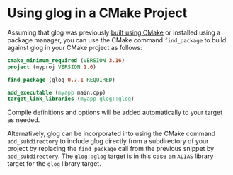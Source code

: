 # Using glog in a CMake Project

Assuming that glog was previously [built using CMake](build.md#cmake) or
installed using a package manager, you can use the CMake command `find_package`
to build against glog in your CMake project as follows:

``` cmake title="CMakeLists.txt"
cmake_minimum_required (VERSION 3.16)
project (myproj VERSION 1.0)

find_package (glog 0.7.1 REQUIRED)

add_executable (myapp main.cpp)
target_link_libraries (myapp glog::glog)
```

Compile definitions and options will be added automatically to your target as
needed.

Alternatively, glog can be incorporated into using the CMake command
`add_subdirectory` to include glog directly from a subdirectory of your project
by replacing the `find_package` call from the previous snippet by
`add_subdirectory`. The `glog::glog` target is in this case an `ALIAS` library
target for the `glog` library target.
